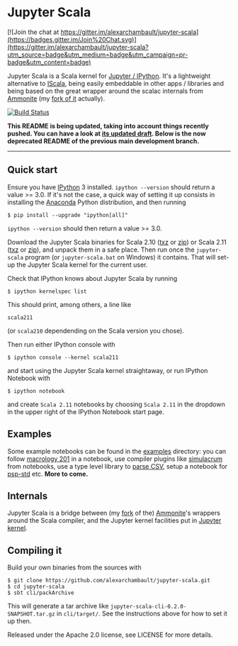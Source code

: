 # Jupyter Scala

[![Join the chat at https://gitter.im/alexarchambault/jupyter-scala](https://badges.gitter.im/Join%20Chat.svg)](https://gitter.im/alexarchambault/jupyter-scala?utm_source=badge&utm_medium=badge&utm_campaign=pr-badge&utm_content=badge)

Jupyter Scala is a Scala kernel for [Jupyter / IPython](http://ipython.org/).
It's a lightweight alternative to [IScala](https://github.com/mattpap/IScala),
being easily embeddable in other apps / libraries and being based
on the great wrapper around the scalac internals from
[Ammonite](https://github.com/lihaoyi/Ammonite/) (my [fork of it](https://github.com/alexarchambault/ammonite-shell) actually).

[![Build Status](https://travis-ci.org/alexarchambault/jupyter-scala.svg?branch=master)](https://travis-ci.org/alexarchambault/jupyter-scala)



**This README is being updated, taking into account things recently pushed. You can have a look at [its updated draft](https://github.com/alexarchambault/jupyter-scala/tree/topic/update-readme). Below is the now deprecated README of the previous main development branch.**

---

## Quick start

Ensure you have [IPython](http://ipython.org/) 3 installed.
`ipython --version` should return a value >= 3.0. If it's
not the case, a quick way of setting it up consists
in installing the [Anaconda](http://continuum.io/downloads) Python
distribution, and then running

    $ pip install --upgrade "ipython[all]"

`ipython --version` should then return a value >= 3.0.

Download the Jupyter Scala binaries for
Scala 2.10 ([txz](https://oss.sonatype.org/content/repositories/snapshots/com/github/alexarchambault/jupyter/jupyter-scala-cli_2.10.5/0.2.0-SNAPSHOT/jupyter-scala_2.10.5-0.2.0-SNAPSHOT.tar.xz) or [zip](https://oss.sonatype.org/content/repositories/snapshots/com/github/alexarchambault/jupyter/jupyter-scala-cli_2.10.5/0.2.0-SNAPSHOT/jupyter-scala_2.10.5-0.2.0-SNAPSHOT.zip)) or
Scala 2.11 ([txz](https://oss.sonatype.org/content/repositories/snapshots/com/github/alexarchambault/jupyter/jupyter-scala-cli_2.11.6/0.2.0-SNAPSHOT/jupyter-scala_2.11.6-0.2.0-SNAPSHOT.tar.xz) or [zip](https://oss.sonatype.org/content/repositories/snapshots/com/github/alexarchambault/jupyter/jupyter-scala-cli_2.11.6/0.2.0-SNAPSHOT/jupyter-scala_2.11.6-0.2.0-SNAPSHOT.zip)), and unpack them in a safe place.
Then run once the `jupyter-scala` program (or `jupyter-scala.bat` on Windows) it contains.
That will set-up the Jupyter Scala kernel for the current user.

Check that IPython knows about Jupyter Scala by running

    $ ipython kernelspec list

This should print, among others, a line like
```
scala211
```
(or `scala210` dependending on the Scala version you chose).

Then run either IPython console with

    $ ipython console --kernel scala211

and start using the Jupyter Scala kernel straightaway,
or run IPython Notebook with

    $ ipython notebook

and create `Scala 2.11` notebooks by choosing `Scala 2.11` in the
dropdown in the upper right of the IPython Notebook start page.

## Examples

Some example notebooks can be found in the [examples](https://github.com/alexarchambault/jupyter-scala/tree/master/examples)
directory: you can follow [macrology 201](https://github.com/alexarchambault/jupyter-scala/blob/master/examples/tutorials/Macrology.ipynb) in a notebook,
use compiler plugins like [simulacrum](https://github.com/alexarchambault/jupyter-scala/blob/master/examples/libraries/Simulacrum.ipynb) from notebooks,
use a type level library to [parse CSV](https://github.com/alexarchambault/jupyter-scala/blob/master/examples/libraries/PureCSV.ipynb),
setup a notebook for [psp-std](https://github.com/alexarchambault/jupyter-scala/blob/master/examples/libraries/psp-std.ipynb)
etc. **More to come.**


## Internals

Jupyter Scala is a bridge between
(my [fork](https://github.com/alexarchambault/ammonite-shell) of the)
[Ammonite](https://github.com/lihaoyi/Ammonite)'s wrappers around the Scala compiler,
and the Jupyter kernel facilities put in
[Jupyter kernel](https://github.com/alexarchambault/jupyter-kernel).

## Compiling it

Build your own binaries from the sources with

    $ git clone https://github.com/alexarchambault/jupyter-scala.git
    $ cd jupyter-scala
    $ sbt cli/packArchive

This will generate a tar archive like `jupyter-scala-cli-0.2.0-SNAPSHOT.tar.gz` in `cli/target/`. See the instructions above for how to set it up then.

Released under the Apache 2.0 license, see LICENSE for more details.
